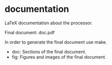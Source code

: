 documentation
=============

LaTeX documentation about the processor.

Final document: doc.pdf

In order to generate the final document use make.

* doc: Sections of the final document.
* fig: Figures and images of the final document.
